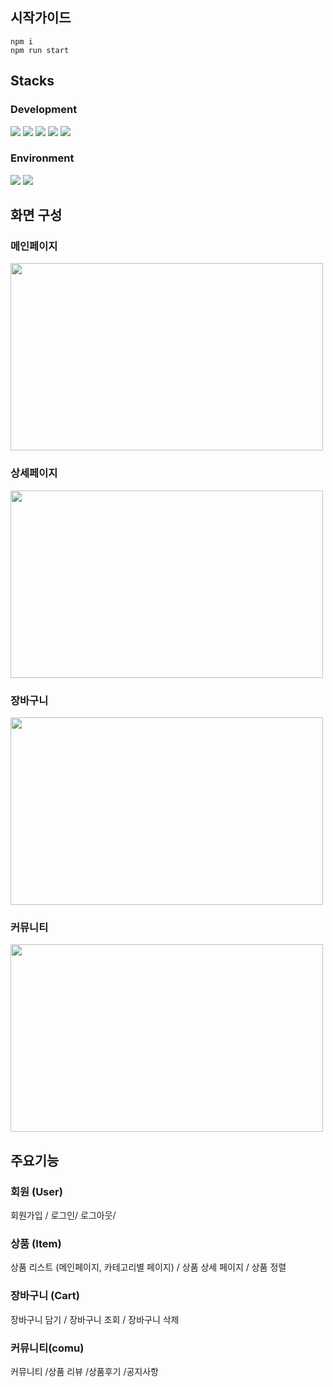 <div>
  <div>
  <h2>시작가이드</h2>
 
    npm i 
    npm run start
   
</div>
<div>
  <h2>Stacks</h2>
    <div>
      <h3>Development</h3>
      <img src="https://img.shields.io/badge/html5-E34F26?style=for-the-badge&logo=html5&logoColor=white">
      <img src="https://img.shields.io/badge/CSS3-1572B6?style=for-the-badge&logo=CSS3&logoColor=white" />
      <img src="https://img.shields.io/badge/JavaScript-F7DF1E?style=for-the-badge&logo=JavaScript&logoColor=white" />
      <img src="https://img.shields.io/badge/React-61DAFB?style=for-the-badge&logo=React&logoColor=white" />
      <img src="https://img.shields.io/badge/Styled components-DB7093?style=for-the-badge&logo=Styled-components&logoColor=white" />
    </div>
  <div>
    <h3>Environment</h3>
    <img src="https://img.shields.io/badge/Github-181717?style=for-the-badge&logo=Github&logoColor=white" />
    <img src="https://img.shields.io/badge/Vercel-000000?style=for-the-badge&logo=Vercel&logoColor=white" />
  </div>
</div>
<div>
    <h2>화면 구성</h2>
      <h3>메인페이지</h3>
  <img width="500" height="300" src ="https://github.com/nas7062/react-shop/assets/84384915/5aa81c07-f043-4e25-b941-3b507c7c0288"/>
    <h3>상세페이지</h3>
  <img width="500" height="300" src ="https://github.com/nas7062/react-shop/assets/84384915/d8360ecc-5e26-4884-b1f0-e48839a94602"/>
  <h3>장바구니</h3>
  <img width="500" height="300" src ="https://github.com/nas7062/react-shop/assets/84384915/655c8e35-9a2c-44c9-83a1-37961125c80c"/>
 <h3>커뮤니티</h3>
  <img width="500" height="300" src ="https://github.com/nas7062/react-shop/assets/84384915/d64be59d-bedf-495e-9df6-fc697e4e2be3"/>
</div>
<div>
  <h2>주요기능</h2>
  
### 회원 (User)
회원가입 / 로그인/ 로그아웃/
  
### 상품 (Item)
상품 리스트 (메인페이지, 카테고리별 페이지) / 상품 상세 페이지 / 상품 정렬

### 장바구니 (Cart)
장바구니 담기 / 장바구니 조회 / 장바구니 삭제

### 커뮤니티(comu)
커뮤니티 /상품 리뷰 /상품후기 /공지사항 


</div>
</div>

